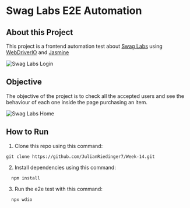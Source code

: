 # Swag Labs E2E Automation

## About this Project

This project is a frontend automation test about [Swag Labs](https://www.saucedemo.com/) using [WebDriverIO](https://webdriver.io/) and [Jasmine](https://jasmine.github.io/)

![Swag Labs Login](https://i.imgur.com/OxTB3Du.png)

## Objective

The objective of the project is to check all the accepted users and see the behaviour of each one inside the page purchasing an item.

![Swag Labs Home](https://i.imgur.com/ZOlEk2t.png)

## How to Run

1. Clone this repo using this command:

```
git clone https://github.com/JulianRiedinger7/Week-14.git
```

2. Install dependencies using this command:

```
  npm install
```

3. Run the e2e test with this command:

```
  npx wdio
```
